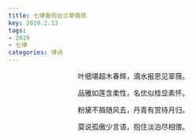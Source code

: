 ```yaml
---
title: 七律看阳台兰草偶感
key: 2019.2.13
tags: 
- 2019
- 七律
categories: 律诗
---
```


<p align="center">叶细堪超木春辉，滴水报恩见翠薇。
</p>
<p align="center">品雅如莲含柔性，名优似桂显素怀。
</p>
<p align="center">粉黛不屑随风去，丹青有赏待月归。
</p>
<p align="center">莫说孤傲少言语，抱住淡泊尽相偎。
</p>
